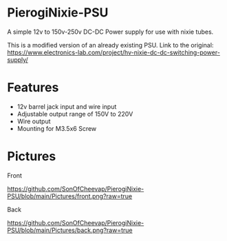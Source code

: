 # PierogiNixie-PSU
A simple 12v to 150v-250v DC-DC Power supply for use with nixie tubes.

This is a modified version of an already existing PSU. Link to the original: https://www.electronics-lab.com/project/hv-nixie-dc-dc-switching-power-supply/

# Features
- 12v barrel jack input and wire input
- Adjustable output range of 150V to 220V
- Wire output
- Mounting for M3.5x6 Screw

# Pictures

Front

https://github.com/SonOfCheevap/PierogiNixie-PSU/blob/main/Pictures/front.png?raw=true

Back

https://github.com/SonOfCheevap/PierogiNixie-PSU/blob/main/Pictures/back.png?raw=true

